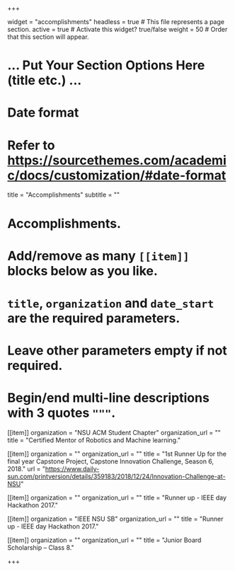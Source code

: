 +++


widget = "accomplishments"
headless = true  # This file represents a page section.
active = true  # Activate this widget? true/false
weight = 50  # Order that this section will appear.


# ... Put Your Section Options Here (title etc.) ...

# Date format
#   Refer to https://sourcethemes.com/academic/docs/customization/#date-format

title = "Accomplishments"
subtitle = ""


# Accomplishments.
#   Add/remove as many `[[item]]` blocks below as you like.
#   `title`, `organization` and `date_start` are the required parameters.
#   Leave other parameters empty if not required.
#   Begin/end multi-line descriptions with 3 quotes `"""`.

[[item]]
  organization = "NSU ACM Student Chapter"
  organization_url = ""
  title = "Certified Mentor of Robotics and Machine learning."




[[item]]
  organization = ""
  organization_url = ""
  title = "1st Runner Up for the final year Capstone Project, Capstone Innovation Challenge, Season 6, 2018."
  url = "https://www.daily-sun.com/printversion/details/359183/2018/12/24/Innovation-Challenge-at-NSU"


  
[[item]]
  organization = ""
  organization_url = ""
  title = "Runner up - IEEE day Hackathon 2017."

[[item]]
  organization = "IEEE NSU SB"
  organization_url = ""
  title = "Runner up - IEEE day Hackathon 2017."

 [[item]]
  organization = ""
  organization_url = ""
  title = "Junior Board Scholarship – Class 8." 

+++
